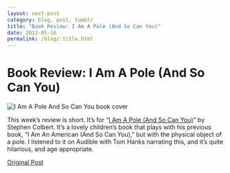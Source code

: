 ```yaml
---
layout: next-post
category: blog, post, tumblr
title: "Book Review: I Am A Pole (And So Can You)"
date: 2012-05-16
permalink: /blog/:title.html
---
```


# Book Review: I Am A Pole (And So Can You)

![I Am A Pole And So Can You book cover](http://68.media.tumblr.com/tumblr_m3zkxfLnkS1qz81kho1_500.jpg)

This week’s review is short. It’s for “[I Am A Pole (And So Can You)](https://www.amazon.com/Am-Pole-And-Can-You/dp/1455523429)” by Stephen Colbert. It’s a lovely children’s book that plays with his previous book, “I Am An American (And So Can You),” but with the physical object of a pole. I listened to it on Audible with Tom Hanks narrating this, and it’s quite hilarious, and age appropriate.

[Original Post](http://jermspeaks.com/post/23170785874/this-weeks-review-is-short-its-for-i-am-a-pole)
